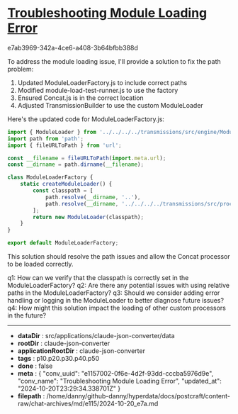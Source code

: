 # [Troubleshooting Module Loading Error](https://claude.ai/chat/e1157002-0f6e-4d2f-93dd-cccba5976d9e)

e7ab3969-342a-4ce6-a408-3b64bfbb388d

 To address the module loading issue, I'll provide a solution to fix the path problem:

1. Updated ModuleLoaderFactory.js to include correct paths
2. Modified module-load-test-runner.js to use the factory
3. Ensured Concat.js is in the correct location
4. Adjusted TransmissionBuilder to use the custom ModuleLoader

Here's the updated code for ModuleLoaderFactory.js:

```javascript
import { ModuleLoader } from '../../../../transmissions/src/engine/ModuleLoader.js';
import path from 'path';
import { fileURLToPath } from 'url';

const __filename = fileURLToPath(import.meta.url);
const __dirname = path.dirname(__filename);

class ModuleLoaderFactory {
    static createModuleLoader() {
        const classpath = [
            path.resolve(__dirname, '..'),
            path.resolve(__dirname, '../../../../transmissions/src/processors')
        ];
        return new ModuleLoader(classpath);
    }
}

export default ModuleLoaderFactory;
```

This solution should resolve the path issues and allow the Concat processor to be loaded correctly.

q1: How can we verify that the classpath is correctly set in the ModuleLoaderFactory?
q2: Are there any potential issues with using relative paths in the ModuleLoaderFactory?
q3: Should we consider adding error handling or logging in the ModuleLoader to better diagnose future issues?
q4: How might this solution impact the loading of other custom processors in the future?

---

* **dataDir** : src/applications/claude-json-converter/data
* **rootDir** : claude-json-converter
* **applicationRootDir** : claude-json-converter
* **tags** : p10.p20.p30.p40.p50
* **done** : false
* **meta** : {
  "conv_uuid": "e1157002-0f6e-4d2f-93dd-cccba5976d9e",
  "conv_name": "Troubleshooting Module Loading Error",
  "updated_at": "2024-10-20T23:29:34.338701Z"
}
* **filepath** : /home/danny/github-danny/hyperdata/docs/postcraft/content-raw/chat-archives/md/e115/2024-10-20_e7a.md